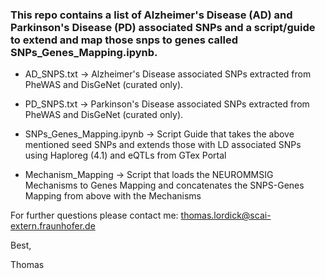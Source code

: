 ### This repo contains a list of Alzheimer's Disease (AD) and Parkinson's Disease (PD) associated SNPs and a script/guide to extend and map those snps to genes called SNPs_Genes_Mapping.ipynb.

 - AD_SNPS.txt -> Alzheimer's Disease associated SNPs extracted from PheWAS and DisGeNet (curated only).
 - PD_SNPS.txt -> Parkinson's Disease associated SNPs extracted from PheWAS and DisGeNet (curated only).

 - SNPs_Genes_Mapping.ipynb -> Script Guide that takes the above mentioned seed SNPs and extends those with LD associated SNPs using Haploreg (4.1) and eQTLs from GTex Portal
 - Mechanism_Mapping -> Script that loads the NEUROMMSIG Mechanisms to Genes Mapping and concatenates the SNPS-Genes Mapping from above with the Mechanisms 

For further questions please contact me: thomas.lordick@scai-extern.fraunhofer.de

Best,

Thomas
